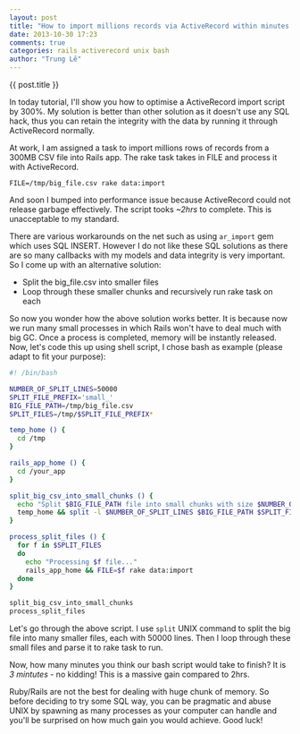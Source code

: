 ```yaml
---
layout: post
title: "How to import millions records via ActiveRecord within minutes not hours"
date: 2013-10-30 17:23
comments: true
categories: rails activerecord unix bash
author: "Trung Lê"
---
```


{{ post.title }}

In today tutorial, I'll show you how to optimise a ActiveRecord import script by 300%. My solution is better than other solution as it doesn't use any SQL hack, thus you can retain the integrity with the data by running it through ActiveRecord normally.

<!--more-->

At work, I am assigned a task to import millions rows of records from a 300MB CSV file into Rails app. The rake task takes in FILE and process it with ActiveRecord.

```
FILE=/tmp/big_file.csv rake data:import
```

And soon I bumped into performance issue because ActiveRecord could not release garbage effectively. The script tooks *~2hrs* to complete. This is unacceptable to my standard.

There are various workarounds on the net such as using `ar_import` gem which uses SQL INSERT. However I do not like these SQL solutions as there are so many callbacks with my models and data integrity is very important. So I come up with an alternative solution:

* Split the big_file.csv into smaller files
* Loop through these smaller chunks and recursively run rake task on each

So now you wonder how the above solution works better. It is because now we run many small processes in which Rails won't have to deal much with big GC. Once a process is completed, memory will be instantly released. Now, let's code this up using shell script, I chose bash as example (please adapt to fit your purpose):

```bash
#! /bin/bash

NUMBER_OF_SPLIT_LINES=50000
SPLIT_FILE_PREFIX='small_'
BIG_FILE_PATH=/tmp/big_file.csv
SPLIT_FILES=/tmp/$SPLIT_FILE_PREFIX*

temp_home () {
  cd /tmp
}

rails_app_home () {
  cd /your_app
}

split_big_csv_into_small_chunks () {
  echo "Split $BIG_FILE_PATH file into small chunks with size $NUMBER_OF_SPLIT_LINES lines..."
  temp_home && split -l $NUMBER_OF_SPLIT_LINES $BIG_FILE_PATH $SPLIT_FILE_PREFIX
}

process_split_files () {
  for f in $SPLIT_FILES
  do
    echo "Processing $f file..."
    rails_app_home && FILE=$f rake data:import
  done
}

split_big_csv_into_small_chunks
process_split_files
```

Let's go through the above script. I use `split` UNIX command to split the big file into many smaller files, each with 50000 lines. Then I loop through these small files and parse it to rake task to run.

Now, how many minutes you think our bash script would take to finish? It is *3 mintutes* - no kidding! This is a massive gain compared to 2hrs.

Ruby/Rails are not the best for dealing with huge chunk of memory. So before deciding to try some SQL way, you can be pragmatic and abuse UNIX by spawning as many processes as your computer can handle and you'll be surprised on how much gain you would achieve. Good luck!
